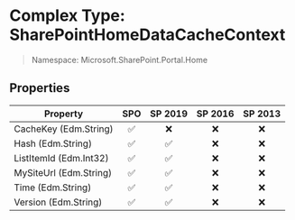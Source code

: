 # Complex Type: SharePointHomeDataCacheContext

> Namespace: Microsoft.SharePoint.Portal.Home

## Properties

Property | SPO | SP 2019 | SP 2016 | SP 2013
----------|:---:|:-------:|:-------:|:-------:
CacheKey (Edm.String) | ✅ | ❌ | ❌ | ❌
Hash (Edm.String) | ✅ | ✅ | ❌ | ❌
ListItemId (Edm.Int32) | ✅ | ✅ | ❌ | ❌
MySiteUrl (Edm.String) | ✅ | ✅ | ❌ | ❌
Time (Edm.String) | ✅ | ✅ | ❌ | ❌
Version (Edm.String) | ✅ | ✅ | ❌ | ❌